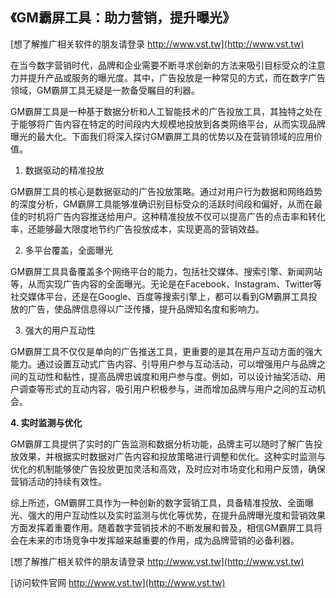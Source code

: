 ## **《GM霸屏工具：助力营销，提升曝光》**

[想了解推广相关软件的朋友请登录 http://www.vst.tw](http://www.vst.tw)

在当今数字营销时代，品牌和企业需要不断寻求创新的方法来吸引目标受众的注意力并提升产品或服务的曝光度。其中，广告投放是一种常见的方式，而在数字广告领域，GM霸屏工具无疑是一款备受瞩目的利器。

GM霸屏工具是一种基于数据分析和人工智能技术的广告投放工具，其独特之处在于能够将广告内容在特定的时间段内大规模地投放到各类网络平台，从而实现品牌曝光的最大化。下面我们将深入探讨GM霸屏工具的优势以及在营销领域的应用价值。

1. 数据驱动的精准投放

GM霸屏工具的核心是数据驱动的广告投放策略。通过对用户行为数据和网络趋势的深度分析，GM霸屏工具能够准确识别目标受众的活跃时间段和偏好，从而在最佳的时机将广告内容推送给用户。这种精准投放不仅可以提高广告的点击率和转化率，还能够最大限度地节约广告投放成本，实现更高的营销效益。

2. 多平台覆盖，全面曝光

GM霸屏工具具备覆盖多个网络平台的能力，包括社交媒体、搜索引擎、新闻网站等，从而实现广告内容的全面曝光。无论是在Facebook、Instagram、Twitter等社交媒体平台，还是在Google、百度等搜索引擎上，都可以看到GM霸屏工具投放的广告，使品牌信息得以广泛传播，提升品牌知名度和影响力。

3. 强大的用户互动性

GM霸屏工具不仅仅是单向的广告推送工具，更重要的是其在用户互动方面的强大能力。通过设置互动式广告内容、引导用户参与互动活动，可以增强用户与品牌之间的互动性和黏性，提高品牌忠诚度和用户参与度。例如，可以设计抽奖活动、用户调查等形式的互动内容，吸引用户积极参与，进而增加品牌与用户之间的互动机会。

**4. 实时监测与优化**

GM霸屏工具提供了实时的广告监测和数据分析功能，品牌主可以随时了解广告投放效果，并根据实时数据对广告内容和投放策略进行调整和优化。这种实时监测与优化的机制能够使广告投放更加灵活和高效，及时应对市场变化和用户反馈，确保营销活动的持续有效性。

综上所述，GM霸屏工具作为一种创新的数字营销工具，具备精准投放、全面曝光、强大的用户互动性以及实时监测与优化等优势，在提升品牌曝光度和营销效果方面发挥着重要作用。随着数字营销技术的不断发展和普及，相信GM霸屏工具将会在未来的市场竞争中发挥越来越重要的作用，成为品牌营销的必备利器。

[想了解推广相关软件的朋友请登录 http://www.vst.tw](http://www.vst.tw)


[访问软件官网 http://www.vst.tw](http://www.vst.tw)
